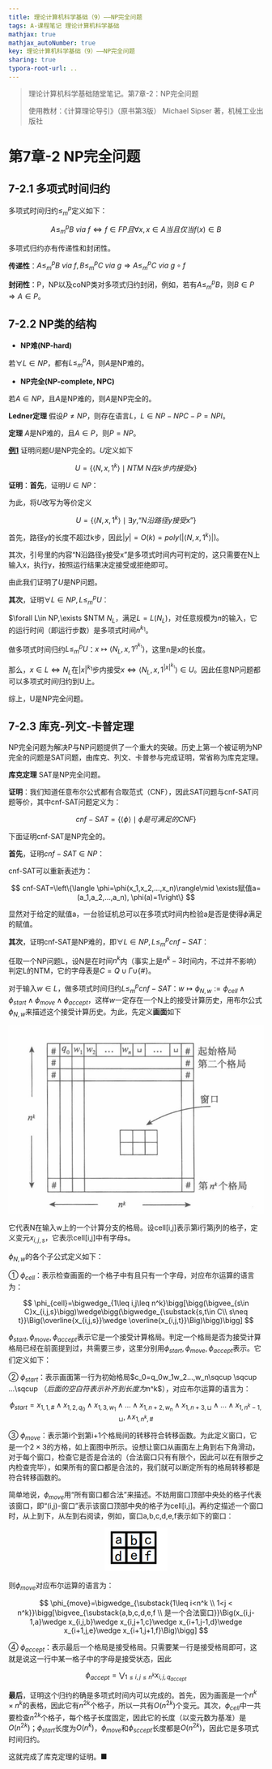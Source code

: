 ```yaml
---
title: 理论计算机科学基础（9）——NP完全问题
tags: A-课程笔记 理论计算机科学基础
mathjax: true
mathjax_autoNumber: true
key: 理论计算机科学基础（9）——NP完全问题
sharing: true
typora-root-url: ..
---
```


> 理论计算机科学基础随堂笔记。第7章-2：NP完全问题
> 
> 使用教材：《计算理论导引》（原书第3版）  Michael Sipser 著，机械工业出版社

<!--more-->

# 第7章-2 NP完全问题

## 7-2.1 多项式时间归约

多项式时间归约$\leq_m^p$定义如下：

$$
A\leq_m^p B\ via\ f\Leftrightarrow f\in FP且\forall x, x\in A当且仅当 f(x)\in B
$$

多项式归约亦有传递性和封闭性。

**传递性**：$A\leq_m^p B\ via\ f, B\leq_m^p C\ via\ g\Rightarrow A\leq_m^p C\ via\ g\circ f$

**封闭性**：P，NP以及coNP类对多项式归约封闭，例如，若有$A\leq_m^p B$，则$B\in P\Rightarrow A\in P$。

## 7-2.2 NP类的结构

- **NP难(NP-hard)**

若$\forall L\in NP$，都有$L\leq_m^p A$，则$A$是NP难的。

- **NP完全(NP-complete, NPC)**

若$A\in NP$，且$A$是NP难的，则$A$是NP完全的。

**Ledner定理** 假设$P\neq NP$，则存在语言$L$，$L\in NP-NPC-P=NPI$。

**定理** $A$是NP难的，且$A\in P$，则$P=NP$。

**<u>例1</u>** 证明问题$U$是NP完全的。$U$定义如下

$$
U=\left\{\langle N, x, 1^k\rangle\mid NTM\ N在k步内接受x\right\}
$$

**证明**：**首先**，证明$U\in NP$：

为此，将$U$改写为等价定义

$$
U=\left\{\langle N,x,1^k\rangle\mid \exists y,“N沿路径y接受x”\right\}
$$

首先，路径y的长度不超过k步，因此$\lvert y\rvert =O(k)=poly(\lvert \langle N,x,1^k\rangle\rvert)$。

其次，引号里的内容“N沿路径y接受x”是多项式时间内可判定的，这只需要在N上输入x，执行y，按照运行结果决定接受或拒绝即可。

由此我们证明了$U$是NP问题。

**其次**，证明$\forall L\in NP, L\leq_m^p U$：

$\forall L\in NP,\exists $NTM $N_L$，满足$L=L(N_L)$，对任意规模为$n$的输入，它的运行时间（即运行步数）是多项式时间$n^{k_1}$。

做多项式时间归约$L\leq_m^p U$：$x\mapsto \langle N_L,x,1^{n^{k_1}}\rangle$，这里n是x的长度。

那么，$x\in L\Leftrightarrow N_L$在$\lvert x\rvert^{k_1}$步内接受$x\Leftrightarrow \langle N_L,x,1^{\lvert x\rvert^{k_1}}\rangle \in U$。因此任意NP问题都可以多项式时间归约到U上。

综上，U是NP完全问题。

## 7-2.3 库克-列文-卡普定理

NP完全问题为解决P与NP问题提供了一个重大的突破。历史上第一个被证明为NP完全的问题是SAT问题，由库克、列文、卡普参与完成证明，常省称为库克定理。

**库克定理** SAT是NP完全问题。

**证明**：我们知道任意布尔公式都有合取范式（CNF），因此SAT问题与cnf-SAT问题等价，其中cnf-SAT问题定义为：

$$
cnf-SAT=\left\{\langle \phi \rangle\mid \phi 是可满足的CNF\right\}
$$

下面证明cnf-SAT是NP完全的。

**首先**，证明$cnf-SAT\in NP$：

cnf-SAT可以重新表述为：

$$
cnf-SAT=\left\{\langle \phi=\phi(x_1,x_2,...,x_n)\rangle\mid \exists赋值a=(a_1,a_2,...,a_n), \phi(a)=1\right\}
$$

显然对于给定的赋值a，一台验证机总可以在多项式时间内检验a是否是使得$\phi$满足的赋值。

**其次**，证明cnf-SAT是NP难的，即$\forall L\in NP,L\leq_m^p cnf-SAT$：

任取一个NP问题L，设N是在时间$n^k$内（事实上是$n^k-3$时间内，不过并不影响）判定L的NTM，它的字母表是$C=Q\cup\Gamma\cup${\#}。

对于输入$w\in L$，做多项式时间归约$L\leq_m^pcnf-SAT$：$w\mapsto \phi_{N,w}:=\phi_{cell}\wedge \phi_{start}\wedge \phi_{move}\wedge \phi_{accept}$，这样$w$一定存在一个N上的接受计算历史，用布尔公式$\phi_{N,w}$来描述这个接受计算历史。为此，先定义**画面**如下

<center><img src="/assets/images/理计/7.1.png" alt="7.1" style="zoom: 80%;" /></center>

它代表N在输入w上的一个计算分支的格局。设cell[i,j]表示第i行第j列的格子，定义变元$x_{i,j,s}$，它表示cell[i,j]中有字母s。

$\phi_{N,w}$的各个子公式定义如下：

① $\phi_{cell}$：表示检查画面的一个格子中有且只有一个字母，对应布尔运算的语言为：

$$
\phi_{cell}=\bigwedge_{1\leq i,j\leq n^k}\bigg[\bigg(\bigvee_{s\in C}x_{i,j,s}\bigg)\wedge\bigg(\bigwedge_{\substack{s,t\in C\\ s\neq t}}\Big(\overline{x_{i,j,s}}\wedge \overline{x_{i,j,t}}\Big)\bigg)\bigg]
$$

$\phi_{start},\phi_{move},\phi_{accept}$表示它是一个接受计算格局。判定一个格局是否为接受计算格局已经在前面提到过，共需要三步，这里分别用$\phi_{start},\phi_{move},\phi_{accept}$表示。它们定义如下：

② $\phi_{start}$：表示画面第一行为初始格局$c_0=q_0w_1w_2...,w_n\sqcup \sqcup ...\sqcup $（后面的空白符表示补齐到长度为$n^k$），对应布尔运算的语言为：

$$
\phi_{start}=x_{1,1,\#}\wedge x_{1,2,q_0}\wedge x_{1,3,w_1}\wedge ...\wedge x_{1,n+2,w_n}\wedge x_{1,n+3,\sqcup}\wedge ...\wedge x_{1,n^k-1,\sqcup}, \wedge x_{1,n^k,\#}
$$

③ $\phi_{move}$：表示第i个到第i+1个格局间的转移符合转移函数。为此定义窗口，它是一个$2\times 3$的方格，如上面图中所示。设想让窗口从画面左上角到右下角滑动，对于每个窗口，检查它是否是合法的（合法窗口只有有限个，因此可以在有限步之内检查完毕），如果所有的窗口都是合法的，我们就可以断定所有的格局转移都是符合转移函数的。

简单地说，$\phi_{move}$用“所有窗口都合法”来描述。不妨用窗口顶部中央处的格子代表该窗口，即“(i,j)-窗口”表示该窗口顶部中央的格子为cell[i,j]。再约定描述一个窗口时，从上到下，从左到右阅读，例如，窗口a,b,c,d,e,f表示如下的窗口：

<center><img src="/assets/images/理计/7.2.png" alt="7.2" style="zoom: 80%;" /></center>

则$\phi_{move}$对应布尔运算的语言为：

$$
\phi_{move}=\bigwedge_{\substack{1\leq i<n^k \\ 1<j
< n^k}}\bigg[\bigvee_{\substack{a,b,c,d,e,f \\ 是一个合法窗口}}\Big(x_{i,j-1,a}\wedge x_{i,j,b}\wedge x_{i,j+1,c}\wedge x_{i+1,j-1,d}\wedge x_{i+1,j,e}\wedge x_{i+1,j+1,f}\Big)\bigg]
$$

④ $\phi_{accept}$：表示最后一个格局是接受格局。只需要某一行是接受格局即可，这就是说这一行中某一格子中的字母是接受状态，因此

$$
\phi_{accept}= \bigvee_{1\leq i,j\leq n^k}x_{i,j,q_{accept}}
$$

**最后**，证明这个归约的确是多项式时间内可以完成的。首先，因为画面是一个$n^k\times n^k$的表格，因此它有$n^{2k}$个格子，所以一共有$O(n^{2k})$个变元。其次，$\phi_{cell}$中一共要检查$n^{2k}$个格子，每个格子长度固定，因此它的长度（以变元数为基准）是$O(n^{2k})$；$\phi_{start}$长度为$O(n^k)$，$\phi_{move}$和$\phi_{sccept}$长度都是$O(n^{2k})$，因此它是多项式时间归约。

这就完成了库克定理的证明。■